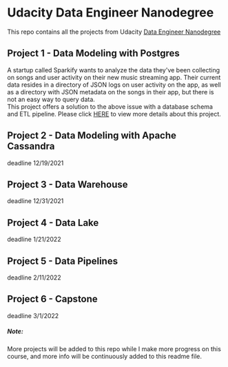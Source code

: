 # Udacity Data Engineer Nanodegree
This repo contains all the projects from Udacity [Data Engineer Nanodegree](https://www.udacity.com/course/data-engineer-nanodegree--nd027)

## Project 1 - Data Modeling with Postgres
A startup called Sparkify wants to analyze the data they've been collecting on songs and user activity on their new music streaming app. 
Their current data resides in a directory of JSON logs on user activity on the app, as well as a directory with JSON metadata on the songs in their app, but there is not an easy way to query data. <br>
This project offers a solution to the above issue with a database schema and ETL pipeline. Please click [HERE](https://github.com/KeuzhiZuo/udacity-de-nanodegree-project/tree/main/Project%201) to view more details about this project.

## Project 2 - Data Modeling with Apache Cassandra
deadline 12/19/2021

## Project 3 - Data Warehouse
deadline 12/31/2021

## Project 4 - Data Lake
deadline 1/21/2022

## Project 5 - Data Pipelines 
deadline 2/11/2022

## Project 6 - Capstone
deadline 3/1/2022

##### Note: 
More projects will be added to this repo while I make more progress on this course, and more info will be continuously added to this readme file.
